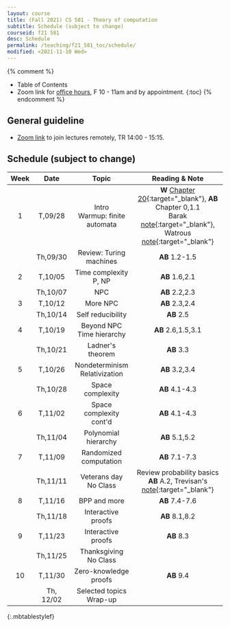 ```yaml
---
layout: course
title: (Fall 2021) CS 581 - Theory of computation 
subtitle: Schedule (subject to change)
courseid: f21 581
desc: Schedule
permalink: /teaching/f21_581_toc/schedule/
modified: <2021-11-10 Wed>
---
```


{% comment %}
* Table of Contents
* Zoom link for [office hours](https://pdx.zoom.us/j/88237483669?pwd=LzEveUtKVG96ZXRuVVZTWDY2a0Judz09), F 10 - 11am and by appointment.
{:toc}
{% endcomment %}

## General guideline
* [Zoom link](https://pdx.zoom.us/j/84135643144?pwd=ZFNySkRBTTRFUkZ3ajBaUnZJc3RKZz09) to join lectures remotely, TR 14:00 - 15:15. 

## Schedule (subject to change)

| Week | Date  | Topic | Reading & Note |
|:-----:| :---------: |:----------:|:-----:|
|1| T,09/28  | Intro <br> Warmup: finite automata | **W** [Chapter 20](https://www.math.ias.edu/files/Book-online-Aug0619.pdf#page=1){:target="_blank"}, **AB** Chapter 0,1.1 <br> Barak [note](https://introtcs.org/public/lec_00_1_math_background.html){:target="_blank"}, Watrous [note](https://cs.uwaterloo.ca/~watrous/ToC-notes/ToC-notes.02.pdf){:target="_blank"} |
|| Th,09/30 | Review: Turing machines | **AB** 1.2-1.5| 
|2| T,10/05 | Time complexity <br> P, NP | **AB** 1.6,2.1|
|| Th,10/07 |  NPC   | **AB** 2.2,2.3|
|3| T,10/12 | More NPC   | **AB** 2.3,2.4 |
| | Th,10/14 | Self reducibility | **AB** 2.5 |
|4| T,10/19 | Beyond NPC <br> Time hierarchy | **AB** 2.6,1.5,3.1 |
|| Th,10/21 | Ladner's theorem | **AB** 3.3 | 
|5| T,10/26 | Nondeterminism <br> Relativization | **AB** 3.2,3.4|
|| Th,10/28 | Space complexity | **AB** 4.1-4.3 |
|6| T,11/02 | Space complexity cont'd | **AB** 4.1-4.3 |
|| Th,11/04 | Polynomial hierarchy | **AB** 5.1,5.2 |
|7 | T,11/09 | Randomized computation | **AB** 7.1-7.3 |
| | Th,11/11 | Veterans day <br> No Class | Review probability basics <br> **AB** A.2, Trevisan's [note](http://theory.stanford.edu/~trevisan/cs276/notesprob.pdf){:target="_blank"}  |
|8 | T,11/16 | BPP and more | **AB** 7.4-7.6|
| | Th,11/18 | Interactive proofs |**AB** 8.1,8.2 |
|9 | T,11/23 | Interactive proofs | **AB** 8.3| 
|  | Th,11/25 |Thanksgiving <br> No Class |  |
|10| T,11/30| Zero-knowledge proofs | **AB** 9.4 |
|| Th, 12/02| Selected topics <br> Wrap-up | |
{:.mbtablestylef}

